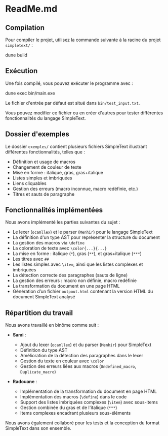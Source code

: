 # ReadMe.md

## Compilation

Pour compiler le projet, utilisez la commande suivante à la racine du projet `simpletext/` :

  dune build

## Exécution

Une fois compilé, vous pouvez exécuter le programme avec :

  dune exec bin/main.exe

Le fichier d'entrée par défaut est situé dans `bin/test_input.txt`.

Vous pouvez modifier ce fichier ou en créer d'autres pour tester différentes fonctionnalités du langage SimpleText.

## Dossier d'exemples

Le dossier `exemples/` contient plusieurs fichiers SimpleText illustrant différentes fonctionnalités, telles que :

- Définition et usage de macros
- Changement de couleur de texte
- Mise en forme : italique, gras, gras+italique
- Listes simples et imbriquées
- Liens cliquables
- Gestion des erreurs (macro inconnue, macro redéfinie, etc.)
- Titres et sauts de paragraphe

## Fonctionnalités implémentées

Nous avons implémenté les parties suivantes du sujet :

- Le lexer (`ocamllex`) et le parser (`Menhir`) pour le langage SimpleText
- La définition d'un type AST pour représenter la structure du document
- La gestion des macros via `\define`
- La coloration de texte avec `\color{...}{...}`
- La mise en forme : italique (`*`), gras (`**`), et gras+italique (`***`)
- Les titres avec `##`
- Les listes simples avec `\item`, ainsi que les listes complexes et imbriquées
- La détection correcte des paragraphes (sauts de ligne)
- La gestion des erreurs : macro non définie, macro redéfinie
- La transformation du document en une page HTML
- Génération d’un fichier `outpout.html` contenant la version HTML du document SimpleText analysé

## Répartition du travail

Nous avons travaillé en binôme comme suit :

- **Sami** :
  - Ajout du lexer (`ocamllex`) et du parser (`Menhir`) pour SimpleText
  - Définition du type AST
  - Amélioration de la détection des paragraphes dans le lexer
  - Gestion du texte en couleur avec `\color`
  - Gestion des erreurs liées aux macros (`Undefined_macro`, `Duplicate_macro`)
  
- **Radouane** :
  - Implémentation de la transformation du document en page HTML
  - Implémentation des macros (`\define`) dans le code
  - Support des listes imbriquées complexes (`\item`) avec sous-items
  - Gestion combinée du gras et de l'italique (`***`)
  - Items complexes encadrant plusieurs sous-éléments

Nous avons également collaboré pour les tests et la conception du format SimpleText dans son ensemble.

